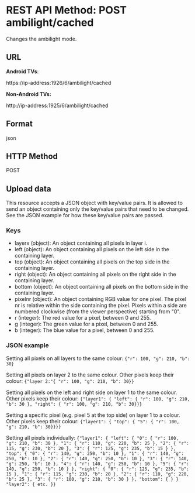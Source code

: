 # REST API Method: POST ambilight/cached
Changes the ambilight mode.
## URL
**Android TVs**:

https://ip-address:1926/6/ambilight/cached

**Non-Android TVs:**

http://ip-address:1925/6/ambilight/cached

## Format
json
## HTTP Method
POST
## Upload data
This resource accepts a JSON object with key/value pairs. It is allowed to send an object containing only the key/value pairs that need to be changed. See the JSON example for how these key/value pairs are passed.
### Keys
* layerx (object): An object containing all pixels in layer i.
* left (object): An object containing all pixels on the left side in the containing layer.
* top (object): An object containing all pixels on the top side in the containing layer.
* right (object): An object containing all pixels on the right side in the containing layer.
* bottom (object): An object containing all pixels on the bottom side in the containing layer.
* pixelnr (object): An object containing RGB value for one pixel. The pixel nr is relative within the side containing the pixel. Pixels within a side are numbered clockwise (from the viewer perspective) starting from "0".
* r (integer): The red value for a pixel, between 0 and 255.
* g (integer): The green value for a pixel, between 0 and 255.
* b (integer): The blue value for a pixel, between 0 and 255.
### JSON example
Setting all pixels on all layers to the same colour:
`{"r": 100,
    "g": 210,
    "b": 30}`

Setting all pixels on layer 2 to the same colour. Other pixels keep their colour:
`{"layer 2:"{
        "r": 100,
        "g": 210,
        "b": 30}}`

Setting all pixels on the left and right side on layer 1 to the same colour.  Other pixels keep their colour:
`{"layer1":
    {
        "left":
        {
            "r": 100,
            "g": 210,
            "b": 30
        },
        "right":
        {
            "r": 100,
            "g": 210,
            "b": 30}}}`

Setting a specific pixel (e.g. pixel 5 at the top side) on layer 1 to a colour.  Other pixels keep their colour:
`{"layer1":
    {
        "top":
        {
            "5":
            {
                "r": 100,
                "g": 210,
                "b": 30}}}}`

Setting all pixels individually:
`{"layer1":
    {
        "left":
        {
            "0":
            {
                "r": 100,
                "g": 210,
                "b": 30
            },
            "1":
            {
                "r": 110,
                "g": 220,
                "b": 25
            },
            "2":
            {
                "r": 115,
                "g": 230,
                "b": 20
            },
            "3":
            {
                "r": 125,
                "g": 235,
                "b": 15
            }
        },
        "top":
        {
            "0":
            {
                "r": 140,
                "g": 250,
                "b": 10
            },
            "1":
            {
                "r": 140,
                "g": 250,
                "b": 10
            },
            "2":
            {
                "r": 140,
                "g": 250,
                "b": 10
            },
            "3":
            {
                "r": 140,
                "g": 250,
                "b": 10
            },
            "4":
            {
                "r": 140,
                "g": 250,
                "b": 10
            },
            "5":
            {
                "r": 140,
                "g": 250,
                "b": 10
            }
        },
        "right":
        {
            "0":
            {
                "r": 125,
                "g": 235,
                "b": 15
            },
            "1":
            {
                "r": 115,
                "g": 230,
                "b": 20
            },
            "2":
            {
                "r": 110,
                "g": 220,
                "b": 25
            },
            "3":
            {
                "r": 100,
                "g": 210,
                "b": 30
            }
        },
        "bottom":
        {
        }
    }
    "layer2":
    {
        etc.
    }}`


